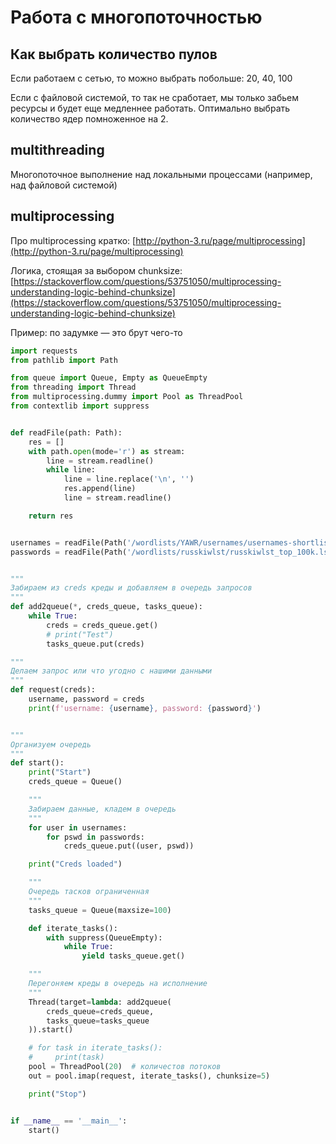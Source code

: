 # Работа с многопоточностью

## Как выбрать количество пулов

Если работаем с сетью, то можно выбрать побольше: 20, 40, 100

Если с файловой системой, то так не сработает, мы только забьем ресурсы и будет еще медленнее работать. Оптимально выбрать количество ядер помноженное на 2.

## multithreading

Многопоточное выполнение над локальными процессами (например, над файловой системой)

## multiprocessing

Про multiprocessing кратко: [http://python-3.ru/page/multiprocessing](http://python-3.ru/page/multiprocessing)

Логика, стоящая за выбором chunksize: [https://stackoverflow.com/questions/53751050/multiprocessing-understanding-logic-behind-chunksize](https://stackoverflow.com/questions/53751050/multiprocessing-understanding-logic-behind-chunksize)

Пример: по задумке — это брут чего-то

```python
import requests
from pathlib import Path

from queue import Queue, Empty as QueueEmpty
from threading import Thread
from multiprocessing.dummy import Pool as ThreadPool
from contextlib import suppress


def readFile(path: Path):
    res = []
    with path.open(mode='r') as stream:
        line = stream.readline()
        while line:
            line = line.replace('\n', '')
            res.append(line)
            line = stream.readline()

    return res


usernames = readFile(Path('/wordlists/YAWR/usernames/usernames-shortlist.txt'))
passwords = readFile(Path('/wordlists/russkiwlst/russkiwlst_top_100k.lst'))


"""
Забираем из creds креды и добавляем в очередь запросов
"""
def add2queue(*, creds_queue, tasks_queue):
    while True:
        creds = creds_queue.get()
        # print("Test")
        tasks_queue.put(creds)

"""
Делаем запрос или что угодно с нашими данными
"""
def request(creds):
    username, password = creds
    print(f'username: {username}, password: {password}')


"""
Организуем очередь
"""
def start():
    print("Start")
    creds_queue = Queue()

    """
    Забираем данные, кладем в очередь
    """
    for user in usernames:
        for pswd in passwords:
            creds_queue.put((user, pswd))

    print("Creds loaded")

    """
    Очередь тасков ограниченная
    """
    tasks_queue = Queue(maxsize=100)

    def iterate_tasks():
        with suppress(QueueEmpty):
            while True:
                yield tasks_queue.get()

    """
    Перегоняем креды в очередь на исполнение
    """
    Thread(target=lambda: add2queue(
        creds_queue=creds_queue,
        tasks_queue=tasks_queue
    )).start()

    # for task in iterate_tasks():
    #     print(task)
    pool = ThreadPool(20)  # количестов потоков
    out = pool.imap(request, iterate_tasks(), chunksize=5)

    print("Stop")


if __name__ == '__main__':
    start()

```
